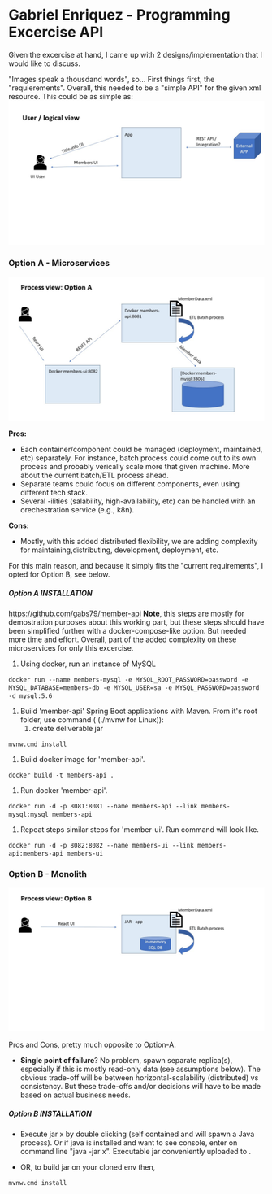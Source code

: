 # Gabriel Enriquez - Programming Excercise API

Given the excercise at hand, I came up with 2 designs/implementation that I would like to discuss.

"Images speak a thousdand words", so... 
First things first, the "requierements". Overall, this needed to be a "simple API" for the given xml resource. This could be as simple as:
![User View ](UserView.jpg)

### Option A - Microservices
![Process View - Microservices ](ProcessViewA.jpg)

**Pros:**
- Each container/component could be managed (deployment, maintained, etc) separately. For instance, batch process could come out to its own process and probably verically scale more that given machine. More about the current batch/ETL process ahead. 
- Separate teams could focus on different components, even using different tech stack.
- Several -ilities (salability, high-availability, etc) can be handled with an orechestration service (e.g., k8n).

**Cons:**
- Mostly, with this added distributed flexibility, we are adding complexity for maintaining,distributing, development, deployment, etc.

For this main reason, and because it simply fits the "current requirements", I opted for Option B, see below.

##### Option A INSTALLATION

https://github.com/gabs79/member-api
**Note**, this steps are mostly for demostration purposes about this working part, but these steps should have been simplified further with a docker-compose-like option. But needed more time and effort. Overall, part of the added complexity on these microservices for only this excercise. 
1. Using docker, run an instance of MySQL

```
docker run --name members-mysql -e MYSQL_ROOT_PASSWORD=password -e MYSQL_DATABASE=members-db -e MYSQL_USER=sa -e MYSQL_PASSWORD=password -d mysql:5.6
```

1. Build 'member-api' Spring Boot applications with Maven. From it's root folder, use command ( (./mvnw for Linux)):
    1. create deliverable jar

```
mvnw.cmd install
```

1. Build docker image for 'member-api'.

```
docker build -t members-api .
```

1. Run docker 'member-api'.

```
docker run -d -p 8081:8081 --name members-api --link members-mysql:mysql members-api
```

1. Repeat steps similar steps for 'member-ui'. Run command will look like.

```
docker run -d -p 8082:8082 --name members-ui --link members-api:members-api members-ui
```



### Option B - Monolith
![Process View - Monolith ](ProcessViewB.jpg)

Pros and Cons, pretty much opposite to Option-A.
- **Single point of failure**? No problem, spawn separate replica(s), especially if this is mostly read-only data (see assumptions below). The obvious trade-off will be between horizontal-scalability (distributed) vs consistency. But these trade-offs and/or decisions will have to be made based on actual business needs.

##### Option B INSTALLATION

- Execute jar x by double clicking (self contained and will spawn a Java process). Or if java is installed and want to see console, enter on command line "java -jar x". Executable jar conveniently uploaded to .

- OR, to build jar on your cloned env then,
```
mvnw.cmd install
```
